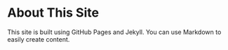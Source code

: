 # About This Site

This site is built using GitHub Pages and Jekyll. You can use Markdown to easily create content.
